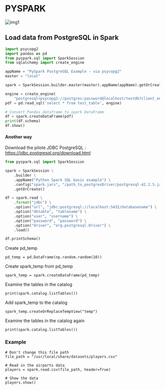 # PYSPARK
![img1](https://i.gaw.to/vehicles/photos/40/28/402841-2022-chevrolet-spark.jpg?640x400)
## Load data from PostgreSQL in Spark

```py
import psycopg2
import pandas as pd
from pyspark.sql import SparkSession
from sqlalchemy import create_engine

appName = "PySpark PostgreSQL Example - via psycopg2"
master = "local"

spark = SparkSession.builder.master(master).appName(appName).getOrCreate()

engine = create_engine(
    "postgresql+psycopg2://postgres:password@localhost/testdb?client_encoding=utf8")
pdf = pd.read_sql('select * from test_table', engine)

# Convert Pandas dataframe to spark DataFrame
df = spark.createDataFrame(pdf)
print(df.schema)
df.show()
```
#### Another way

Download the pilote JDBC PostgreSQL : https://jdbc.postgresql.org/download.html

```py
from pyspark.sql import SparkSession

spark = SparkSession \
    .builder \
    .appName("Python Spark SQL basic example") \
    .config("spark.jars", "/path_to_postgresDriver/postgresql-42.2.5.jar") \
    .getOrCreate()

df = spark.read \
    .format("jdbc") \
    .option("url", "jdbc:postgresql://localhost:5432/databasename") \
    .option("dbtable", "tablename") \
    .option("user", "username") \
    .option("password", "password") \
    .option("driver", "org.postgresql.Driver") \
    .load()

df.printSchema()
```

Create pd_temp
```
pd_temp = pd.DataFrame(np.random.random(10))
```
Create spark_temp from pd_temp
```
spark_temp = spark.createDataFrame(pd_temp)
```
Examine the tables in the catalog
```
print(spark.catalog.listTables())
```
Add spark_temp to the catalog
```
spark_temp.createOrReplaceTempView("temp")
```
Examine the tables in the catalog again
```
print(spark.catalog.listTables())
```
### Example

```
# Don't change this file path
file_path = "/usr/local/share/datasets/players.csv"

# Read in the airports data
players = spark.read.csv(file_path, header=True)

# Show the data
players.show()
```

